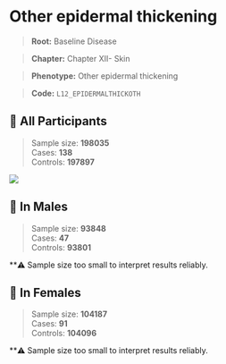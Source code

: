 # Other epidermal thickening

> **Root:** Baseline Disease  

> **Chapter:** Chapter XII- Skin  

> **Phenotype:** Other epidermal thickening  

> **Code:** `L12_EPIDERMALTHICKOTH`

## 🧪 All Participants  
> Sample size: **198035**  
> Cases: **138**  
> Controls: **197897**
<img src="/Disease/Figures/ALL/Baseline/L12_EPIDERMALTHICKOTH.png"/>
<CsvTable src="/public/Disease/Data/ALL/Baseline/LG_L12_EPIDERMALTHICKOTH.csv" label="🔍 View full results" />

## 👨 In Males  
> Sample size: **93848**  
> Cases: **47**  
> Controls: **93801**

**⚠️ Sample size too small to interpret results reliably.

## 👩 In Females  
> Sample size: **104187**  
> Cases: **91**  
> Controls: **104096**

**⚠️ Sample size too small to interpret results reliably.
